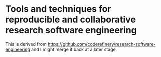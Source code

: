 # Tools and techniques for reproducible and collaborative research software engineering

This is derived from https://github.com/coderefinery/research-software-engineering
and I might merge it back at a later stage.
